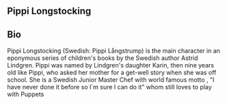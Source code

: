 ## Pippi Longstocking

## Bio 

Pippi Longstocking (Swedish: Pippi Långstrump) is the main character in an eponymous series of children's books by the Swedish author Astrid Lindgren. Pippi was named by Lindgren's daughter Karin, then nine years old like Pippi, who asked her mother for a get-well story when she was off school.
She is a Swedish Junior Master Chef  with world famous motto ,   "I have never done it before so I`m sure I can do it" whom still loves to play with Puppets 

